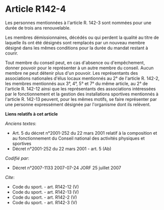# Article R142-4

Les personnes mentionnées à l'article R. 142-3 sont nommées pour une durée de trois ans renouvelable. 

Les membres démissionnaires, décédés ou qui perdent la qualité au titre de laquelle ils ont été désignés sont remplacés par
un nouveau membre désigné dans les mêmes conditions pour la durée du mandat restant à courir. 

Tout membre du conseil peut, en cas d'absence ou d'empêchement, donner pouvoir pour le représenter à un autre membre du
conseil. Aucun membre ne peut détenir plus d'un pouvoir. Les représentants des associations nationales d'élus locaux
mentionnés au 2° de l'article R. 142-2, les membres mentionnés aux 3°, 4°, 5° et 7° du même article, au 2° de l'article R.
142-12 ainsi que les représentants des associations intéressées par le fonctionnement et la gestion des installations
sportives mentionnés à l'article R. 142-13 peuvent, pour les mêmes motifs, se faire représenter par une personne expressément
désignée par l'organisme dont ils relèvent.

**Liens relatifs à cet article**

_Anciens textes_:

  - Art. 5 du décret n°2001-252 du 22 mars 2001 relatif à la composition et au fonctionnement du Conseil national des activités physiques et sportives
  - Décret n°2001-252 du 22 mars 2001 - art. 5 (Ab)

_Codifié par_:

  - Décret n°2007-1133 2007-07-24 JORF 25 juillet 2007

_Cite_:

  - Code du sport. - art. R142-12 (V)
  - Code du sport. - art. R142-13 (V)
  - Code du sport. - art. R142-2 (V)
  - Code du sport. - art. R142-3 (V)
